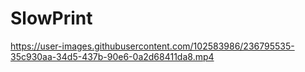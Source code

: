 # SlowPrint





https://user-images.githubusercontent.com/102583986/236795535-35c930aa-34d5-437b-90e6-0a2d68411da8.mp4

